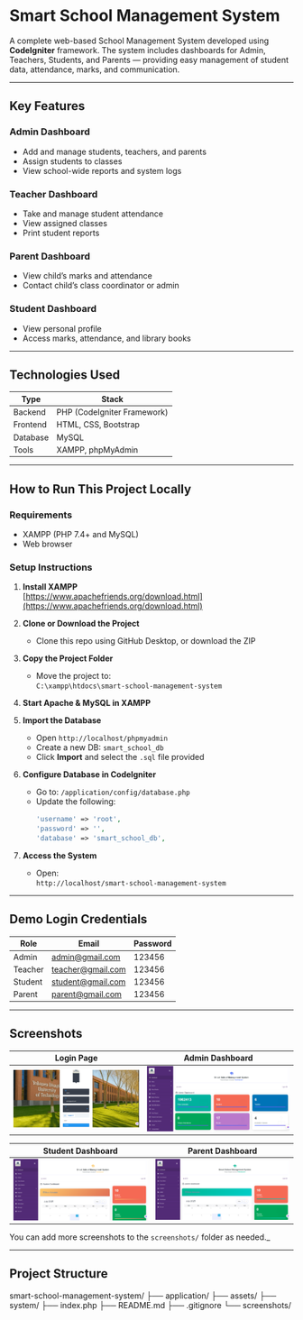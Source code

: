 #  Smart School Management System

A complete web-based School Management System developed using **CodeIgniter** framework. The system includes dashboards for Admin, Teachers, Students, and Parents — providing easy management of student data, attendance, marks, and communication.

---

## Key Features

### Admin Dashboard
- Add and manage students, teachers, and parents
- Assign students to classes
- View school-wide reports and system logs

### Teacher Dashboard
- Take and manage student attendance
- View assigned classes
- Print student reports

### Parent Dashboard
- View child’s marks and attendance
- Contact child’s class coordinator or admin

### Student Dashboard
- View personal profile
- Access marks, attendance, and library books

---

## Technologies Used

| Type       | Stack                        |
|------------|------------------------------|
| Backend    | PHP (CodeIgniter Framework)  |
| Frontend   | HTML, CSS, Bootstrap         |
| Database   | MySQL                        |
| Tools      | XAMPP, phpMyAdmin            |

---

## How to Run This Project Locally

### Requirements

- XAMPP (PHP 7.4+ and MySQL)
- Web browser

### Setup Instructions

1. **Install XAMPP**  
   [https://www.apachefriends.org/download.html](https://www.apachefriends.org/download.html)

2. **Clone or Download the Project**
   - Clone this repo using GitHub Desktop, or download the ZIP

3. **Copy the Project Folder**
   - Move the project to:  
     `C:\xampp\htdocs\smart-school-management-system`

4. **Start Apache & MySQL in XAMPP**

5. **Import the Database**
   - Open `http://localhost/phpmyadmin`
   - Create a new DB: `smart_school_db`
   - Click **Import** and select the `.sql` file provided

6. **Configure Database in CodeIgniter**
   - Go to: `/application/config/database.php`
   - Update the following:
     ```php
     'username' => 'root',
     'password' => '',
     'database' => 'smart_school_db',
     ```

7. **Access the System**
   - Open:  
     `http://localhost/smart-school-management-system`

---

## Demo Login Credentials

| Role     | Email                  | Password |
|----------|------------------------|----------|
| Admin    | admin@gmail.com      | 123456   |
| Teacher  | teacher@gmail.com    | 123456   |
| Student  | student@gmail.com    | 123456   |
| Parent   | parent@gmail.com     | 123456   |

---

## Screenshots

| Login Page | Admin Dashboard |
|------------|-----------------|
| ![Login](screenshots/login.png) | ![Admin](screenshots/admin-dashboard.png) |

| Student Dashboard | Parent Dashboard |
|------------------|------------------|
| ![Student](screenshots/student-dashboard.png) | ![Parent](screenshots/parent-dashboard.png) |

You can add more screenshots to the `screenshots/` folder as needed._

---

## Project Structure
smart-school-management-system/
├── application/
├── assets/
├── system/
├── index.php
├── README.md
├── .gitignore
└── screenshots/
